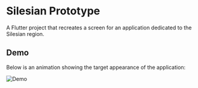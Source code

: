 # Silesian Prototype

A Flutter project that recreates a screen for an application dedicated to the Silesian region.

## Demo

Below is an animation showing the target appearance of the application:

![Demo](./assets/demo.gif)




